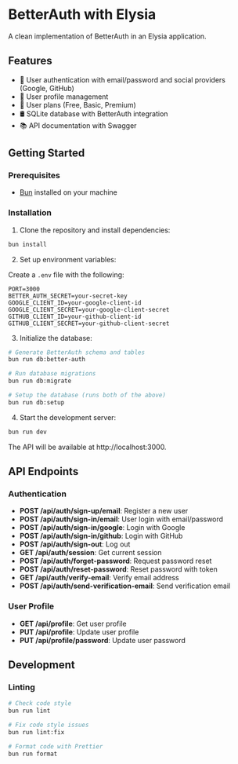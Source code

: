 # BetterAuth with Elysia

A clean implementation of BetterAuth in an Elysia application.

## Features

- 🔐 User authentication with email/password and social providers (Google, GitHub)
- 👤 User profile management
- 📝 User plans (Free, Basic, Premium)
- 🛢️ SQLite database with BetterAuth integration
- 📚 API documentation with Swagger

## Getting Started

### Prerequisites

- [Bun](https://bun.sh/) installed on your machine

### Installation

1. Clone the repository and install dependencies:

```bash
bun install
```

2. Set up environment variables:

Create a `.env` file with the following:

```env
PORT=3000
BETTER_AUTH_SECRET=your-secret-key
GOOGLE_CLIENT_ID=your-google-client-id
GOOGLE_CLIENT_SECRET=your-google-client-secret
GITHUB_CLIENT_ID=your-github-client-id
GITHUB_CLIENT_SECRET=your-github-client-secret
```

3. Initialize the database:

```bash
# Generate BetterAuth schema and tables
bun run db:better-auth

# Run database migrations
bun run db:migrate

# Setup the database (runs both of the above)
bun run db:setup
```

4. Start the development server:

```bash
bun run dev
```

The API will be available at http://localhost:3000.

## API Endpoints

### Authentication

- **POST /api/auth/sign-up/email**: Register a new user
- **POST /api/auth/sign-in/email**: User login with email/password
- **POST /api/auth/sign-in/google**: Login with Google
- **POST /api/auth/sign-in/github**: Login with GitHub
- **POST /api/auth/sign-out**: Log out
- **GET /api/auth/session**: Get current session
- **POST /api/auth/forget-password**: Request password reset
- **POST /api/auth/reset-password**: Reset password with token
- **GET /api/auth/verify-email**: Verify email address
- **POST /api/auth/send-verification-email**: Send verification email

### User Profile

- **GET /api/profile**: Get user profile
- **PUT /api/profile**: Update user profile
- **PUT /api/profile/password**: Update user password

## Development

### Linting

```bash
# Check code style
bun run lint

# Fix code style issues
bun run lint:fix

# Format code with Prettier
bun run format
```